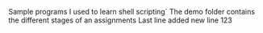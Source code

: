 Sample programs I used to learn shell scripting`
The demo folder contains the different stages of an assignments
Last line
added new line 123

